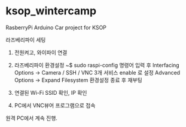 # ksop_wintercamp
RasberryPi Arduino Car project for KSOP 

라즈베리파이 세팅

1. 전원켜고, 와이파이 연결
2. 라즈베리파이 환경설정
~$ sudo raspi-config  명령어 입력 후
Interfacing Options -> Camera / SSH / VNC  3개 서비스 enable 로 설정
Advanced Options -> Expand Filesystem 
환경설정 종료 후 재부팅

3. 연결된 Wi-Fi SSID 확인, IP 확인

4. PC에서 VNC뷰어 프로그램으로 접속

원격 PC에서 계속 진행.
